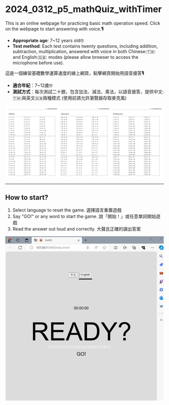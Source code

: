 # 2024_0312_p5_mathQuiz_withTimer

This is an online webpage for practicing basic math operation speed. Click on the webpage to start answering with voice.🎙️
- **Appropriate age**: 7~12 years old🤓
- **Test method**: Each test contains twenty questions, including addition, subtraction, multiplication, answered with voice in both Chinese:🇹🇼: and English:🇬🇧: modes 
(please allow browser to access the microphone before use).

這是一個練習基礎數學運算速度的線上網頁，點擊網頁開始用語音搶答🎙️
- **適合年紀**：7~12歲🤓
- **測試方式**：每次測試二十題，包含加法、減法、乘法，以語音搶答，提供中文:🇹🇼:與英文:gb:兩種模式 (使用前請允許瀏覽器存取麥克風)

![image](https://github.com/yunchen-lee/2024_0312_p5_mathQuiz_withTimer/blob/main/ref-01.png)

---
## How to start?

1. Select language to reset the game. 選擇語言重置遊戲
2. Say "GO!" or any word to start the game. 說「開始！」或任意單詞開始遊戲
3. Read the answer out loud and correctly. 大聲且正確的讀出答案


![image](https://github.com/yunchen-lee/2024_0312_p5_mathQuiz_withTimer/blob/main/ref.gif)
